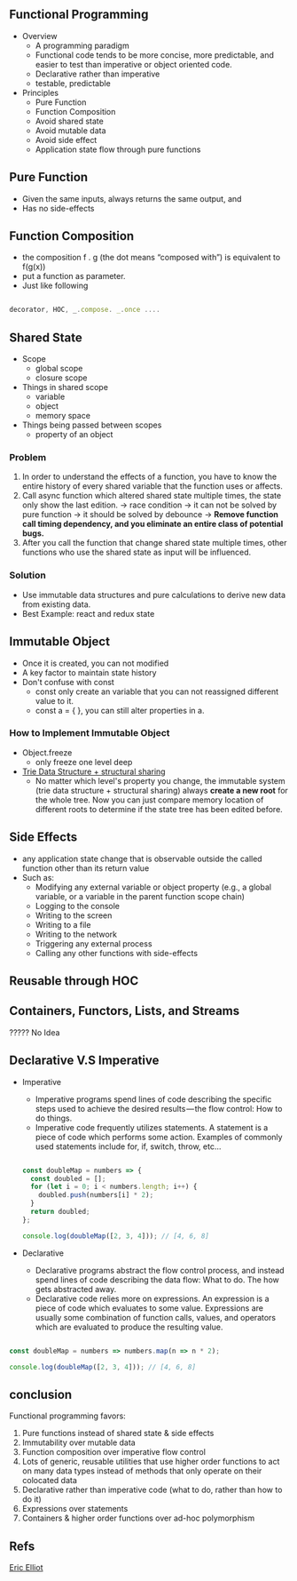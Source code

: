 ## Functional Programming
* Overview
  * A programming paradigm
  * Functional code tends to be more concise, more predictable, and easier to test than imperative or object oriented code.
  * Declarative rather than imperative
  * testable, predictable
* Principles
  * Pure Function
  * Function Composition
  * Avoid shared state
  * Avoid mutable data
  * Avoid side effect
  * Application state flow through pure functions

## Pure Function
* Given the same inputs, always returns the same output, and
* Has no side-effects

## Function Composition
* the composition f . g (the dot means “composed with”) is equivalent to f(g(x))
* put a function as parameter.
* Just like following
```js

decorator, HOC, _.compose. _.once ....

```

## Shared State
* Scope
  * global scope
  * closure scope
* Things in shared scope
  * variable
  * object
  * memory space
* Things being passed between scopes
  * property of an object

### Problem
1. In order to understand the effects of a function, you have to know the entire history of every shared variable that the function uses or affects.
2. Call async function which altered shared state multiple times, the state only show the last edition.
    -> race condition
    -> it can not be solved by pure function -> it should be solved by debounce
    -> **Remove function call timing dependency, and you eliminate an entire class of potential bugs.**
3. After you call the function that change shared state multiple times, other functions who use the shared state as input will be influenced.


### Solution
* Use immutable data structures and pure calculations to derive new data from existing data.
* Best Example: react and redux state


## Immutable Object
* Once it is created, you can not modified
* A key factor to maintain state history
* Don't confuse with const
  * const only create an variable that you can not reassigned different value to it.
  * const a = { }, you can still alter properties in a.

### How to Implement Immutable Object
* Object.freeze
  * only freeze one level deep
* [Trie Data Structure + structural sharing](https://medium.com/@dtinth/immutable-js-persistent-data-structures-and-structural-sharing-6d163fbd73d2)
  * No matter which level's property you change, the immutable system (trie data structure + structural sharing) always **create a new root** for the whole tree. Now you can just compare memory location of different roots to determine if the state tree has been edited before.


## Side Effects
* any application state change that is observable outside the called function other than its return value
* Such as:
  *  Modifying any external variable or object property (e.g., a global variable, or a variable in the parent function scope chain)
  * Logging to the console
  * Writing to the screen
  * Writing to a file
  * Writing to the network
  * Triggering any external process
  * Calling any other functions with side-effects


## Reusable through HOC

## Containers, Functors, Lists, and Streams
????? No Idea


## Declarative V.S Imperative
* Imperative
  * Imperative programs spend lines of code describing the specific steps used to achieve the desired results — the flow control: How to do things.
  * Imperative code frequently utilizes statements. A statement is a piece of code which performs some action. Examples of commonly used statements include for, if, switch, throw, etc…

  ```js

  const doubleMap = numbers => {
    const doubled = [];
    for (let i = 0; i < numbers.length; i++) {
      doubled.push(numbers[i] * 2);
    }
    return doubled;
  };

  console.log(doubleMap([2, 3, 4])); // [4, 6, 8]

  ```

* Declarative
  * Declarative programs abstract the flow control process, and instead spend lines of code describing the data flow: What to do. The how gets abstracted away.
  * Declarative code relies more on expressions. An expression is a piece of code which evaluates to some value. Expressions are usually some combination of function calls, values, and operators which are evaluated to produce the resulting value.


```js

const doubleMap = numbers => numbers.map(n => n * 2);

console.log(doubleMap([2, 3, 4])); // [4, 6, 8]

```

## conclusion
Functional programming favors:

1. Pure functions instead of shared state & side effects
2. Immutability over mutable data
3. Function composition over imperative flow control
4. Lots of generic, reusable utilities that use higher order functions to act on many data types instead of methods that only operate on their colocated data
5. Declarative rather than imperative code (what to do, rather than how to do it)
6. Expressions over statements
7. Containers & higher order functions over ad-hoc polymorphism

## Refs
[Eric Elliot](https://medium.com/javascript-scene/master-the-javascript-interview-what-is-functional-programming-7f218c68b3a0)
